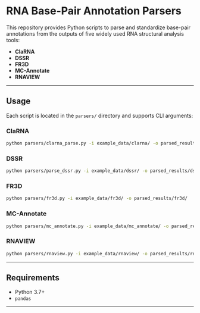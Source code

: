 # RNA Base-Pair Annotation Parsers

This repository provides Python scripts to parse and standardize base-pair annotations from the outputs of five widely used RNA structural analysis tools:

- **ClaRNA**
- **DSSR**
- **FR3D**
- **MC-Annotate**
- **RNAVIEW**

---

## Usage

Each script is located in the `parsers/` directory and supports CLI arguments:

### ClaRNA

```bash
python parsers/clarna_parse.py -i example_data/clarna/ -o parsed_results/clarna/
```

### DSSR

```bash
python parsers/parse_dssr.py -i example_data/dssr/ -o parsed_results/dssr/
```

### FR3D

```bash
python parsers/fr3d.py -i example_data/fr3d/ -o parsed_results/fr3d/
```

### MC-Annotate

```bash
python parsers/mc_annotate.py -i example_data/mc_annotate/ -o parsed_results/mc_annotate/
```

### RNAVIEW

```bash
python parsers/rnaview.py -i example_data/rnaview/ -o parsed_results/rnaview/
```

---

## Requirements

- Python 3.7+
- `pandas`

---
